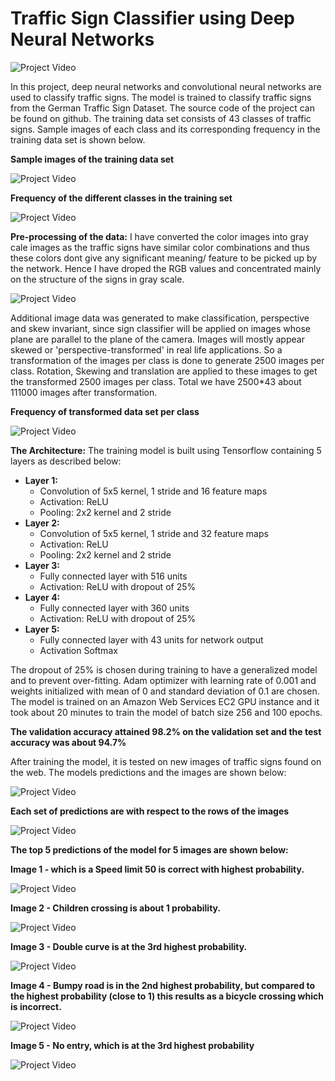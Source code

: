 # Traffic Sign Classifier using Deep Neural Networks

![Project Video](images/1.png)

In this project, deep neural networks and convolutional neural networks are used to classify traffic signs. The model is trained to classify traffic signs from the German Traffic Sign Dataset. The source code of the project can be found on github. The training data set consists of 43 classes of traffic signs. Sample images of each class and its corresponding frequency in the training data set is shown below.

**Sample images of the training data set**

![Project Video](images/2.png)


**Frequency of the different classes in the training set**

![Project Video](images/3.png)


**Pre-processing of the data:**
I have converted the color images into gray cale images as the traffic signs have similar color combinations and thus these colors dont give any significant meaning/ feature to be picked up by the network. Hence I have droped the RGB values and concentrated mainly on the structure of the signs in gray scale.

![Project Video](images/4.png)

Additional image data was generated to make classification, perspective and skew invariant, since sign classifier will be applied on images whose plane are parallel to the plane of the camera. Images will mostly appear skewed or 'perspective-transformed' in real life applications. So a transformation of the images per class is done to generate 2500 images per class. Rotation, Skewing and translation are applied to these images to get the transformed 2500 images per class. Total we have 2500*43 about 111000 images after transformation. 


**Frequency of transformed data set per class**

![Project Video](images/5.png)


**The Architecture:**
The training model is built using Tensorflow containing 5 layers as described below:

* **Layer 1:** 
    * Convolution of 5x5 kernel, 1 stride and 16 feature maps 
    * Activation: ReLU 
    * Pooling: 2x2 kernel and 2 stride
* **Layer 2:**
    * Convolution of 5x5 kernel, 1 stride and 32 feature maps 
    * Activation: ReLU 
    * Pooling: 2x2 kernel and 2 stride
* **Layer 3:**
    * Fully connected layer with 516 units 
    * Activation: ReLU with dropout of 25%
* **Layer 4:**
    * Fully connected layer with 360 units 
    * Activation: ReLU with dropout of 25%
* **Layer 5:**
    * Fully connected layer with 43 units for network output 
    * Activation Softmax

The dropout of 25% is chosen during training to have a generalized model and to prevent over-fitting. Adam optimizer with learning rate of 0.001 and weights initialized with mean of 0 and standard deviation of 0.1 are chosen.
The model is trained on an Amazon Web Services EC2 GPU instance and it took about 20 minutes to train the model of batch size 256 and 100 epochs. 

**The validation accuracy attained 98.2% on the validation set and the test accuracy was about 94.7%**

After training the model, it is tested on new images of traffic signs found on the web. The models predictions and the images are shown below:

![Project Video](images/6.png)

**Each set of predictions are with respect to the rows of the images**

![Project Video](images/7.png)

**The top 5 predictions of the model for 5 images are shown below:**

**Image 1 - which is a Speed limit 50 is correct with highest probability.**

![Project Video](images/8.png)

**Image 2 - Children crossing is about 1 probability.**

![Project Video](images/9.png)

**Image 3 - Double curve is at the 3rd highest probability.**

![Project Video](images/10.png)

**Image 4 - Bumpy road is in the 2nd highest probability, but compared to the highest probability (close to 1) this results as a bicycle crossing which is incorrect.**

![Project Video](images/11.png)

**Image 5 - No entry, which is at the 3rd highest probability**

![Project Video](images/12.png)